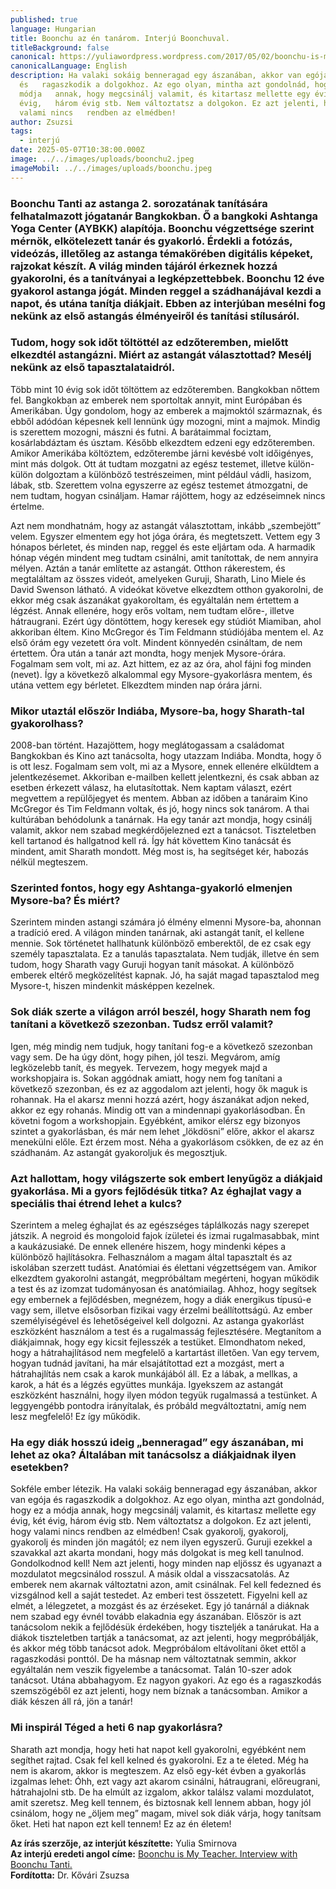 ```yaml
---
published: true
language: Hungarian
title: Boonchu az én tanárom. Interjú Boonchuval.
titleBackground: false
canonical: https://yuliawordpress.wordpress.com/2017/05/02/boonchu-is-my-teacher-interview-with-boonchu-tanti/
canonicalLanguage: English
description: Ha valaki sokáig benneragad egy ászanában, akkor van egója
  és   ragaszkodik a dolgokhoz. Az ego olyan, mintha azt gondolnád, hogy ez a
  módja   annak, hogy megcsinálj valamit, és kitartasz mellette egy évig, két
  évig,   három évig stb. Nem változtatsz a dolgokon. Ez azt jelenti, hogy
  valami nincs   rendben az elmédben!
author: Zsuzsi
tags:
  - interjú
date: 2025-05-07T10:38:00.000Z
image: ../../images/uploads/boonchu2.jpeg
imageMobil: ../../images/uploads/boonchu.jpeg
---
```

### Boonchu Tanti az astanga 2. sorozatának tanítására felhatalmazott jógatanár Bangkokban. Ő a bangkoki Ashtanga Yoga Center (AYBKK) alapítója. Boonchu végzettsége szerint mérnök, elkötelezett tanár és gyakorló. Érdekli a fotózás, videózás, illetőleg az astanga témakörében digitális képeket, rajzokat készít. A világ minden tájáról érkeznek hozzá gyakorolni, és a tanítványai a legképzettebbek. Boonchu 12 éve gyakorol astanga jógát. Minden reggel a szádhanájával kezdi a napot, és utána tanítja diákjait. Ebben az interjúban mesélni fog nekünk az első astangás élményeiről és tanítási stílusáról.

### Tudom, hogy sok időt töltöttél az edzőteremben, mielőtt elkezdtél astangázni. Miért az astangát választottad? Mesélj nekünk az első tapasztalataidról.

Több mint 10 évig sok időt töltöttem az edzőteremben. Bangkokban nőttem fel. Bangkokban az emberek nem sportoltak annyit, mint Európában és Amerikában. Úgy gondolom, hogy az emberek a majmoktól származnak, és ebből adódóan képesnek kell lennünk úgy mozogni, mint a majmok. Mindig is szerettem mozogni, mászni és futni. A barátaimmal fociztam, kosárlabdáztam és úsztam. Később elkezdtem edzeni egy edzőteremben. Amikor Amerikába költöztem, edzőterembe járni kevésbé volt időigényes, mint más dolgok. Ott át tudtam mozgatni az egész testemet, illetve külön-külön dolgoztam a különböző testrészeimen, mint például vádli, hasizom, lábak, stb. Szerettem volna egyszerre az egész testemet átmozgatni, de nem tudtam, hogyan csináljam. Hamar rájöttem, hogy az edzéseimnek nincs értelme.

Azt nem mondhatnám, hogy az astangát választottam, inkább „szembejött” velem. Egyszer elmentem egy hot jóga órára, és megtetszett. Vettem egy 3 hónapos bérletet, és minden nap, reggel és este eljártam oda. A harmadik hónap végén mindent meg tudtam csinálni, amit tanítottak, de nem annyira mélyen. Aztán a tanár említette az astangát. Otthon rákerestem, és megtaláltam az összes videót, amelyeken Guruji, Sharath, Lino Miele és David Swenson látható. A videókat követve elkezdtem otthon gyakorolni, de ekkor még csak ászanákat gyakoroltam, és egyáltalán nem értettem a légzést. Annak ellenére, hogy erős voltam, nem tudtam előre-, illetve hátraugrani. Ezért úgy döntöttem, hogy keresek egy stúdiót Miamiban, ahol akkoriban éltem. Kino McGregor és Tim Feldmann stúdiójába mentem el. Az első órám egy vezetett óra volt. Mindent könnyedén csináltam, de nem értettem. Óra után a tanár azt mondta, hogy menjek Mysore-órára. Fogalmam sem volt, mi az. Azt hittem, ez az az óra, ahol fájni fog minden (nevet). Így a következő alkalommal egy Mysore-gyakorlásra mentem, és utána vettem egy bérletet. Elkezdtem minden nap órára járni.

### Mikor utaztál először Indiába, Mysore-ba, hogy Sharath-tal gyakorolhass?

2008-ban történt. Hazajöttem, hogy meglátogassam a családomat Bangkokban és Kino azt tanácsolta, hogy utazzam Indiába. Mondta, hogy ő is ott lesz. Fogalmam sem volt, mi az a Mysore, ennek ellenére elküldtem a jelentkezésemet. Akkoriban e-mailben kellett jelentkezni, és csak abban az esetben érkezett válasz, ha elutasítottak. Nem kaptam választ, ezért megvettem a repülőjegyet és mentem. Abban az időben a tanáraim Kino McGregor és Tim Feldmann voltak, és jó, hogy nincs sok tanárom. A thai kultúrában behódolunk a tanárnak. Ha egy tanár azt mondja, hogy csinálj valamit, akkor nem szabad megkérdőjelezned ezt a tanácsot. Tiszteletben kell tartanod és hallgatnod kell rá. Így hát követtem Kino tanácsát és mindent, amit Sharath mondott. Még most is, ha segítséget kér, habozás nélkül megteszem.

### Szerinted fontos, hogy egy Ashtanga-gyakorló elmenjen Mysore-ba? És miért?

Szerintem minden astangi számára jó élmény elmenni Mysore-ba, ahonnan a tradíció ered. A világon minden tanárnak, aki astangát tanít, el kellene mennie. Sok történetet hallhatunk különböző emberektől, de ez csak egy személy tapasztalata. Ez a tanulás tapasztalata. Nem tudják, illetve én sem tudom, hogy Sharath vagy Guruji hogyan tanít másokat. A különböző emberek eltérő megközelítést kapnak. Jó, ha saját magad tapasztalod meg Mysore-t, hiszen mindenkit másképpen kezelnek.

### Sok diák szerte a világon arról beszél, hogy Sharath nem fog tanítani a következő szezonban. Tudsz erről valamit?

Igen, még mindig nem tudjuk, hogy tanítani fog-e a következő szezonban vagy sem. De ha úgy dönt, hogy pihen, jól teszi. Megvárom, amíg legközelebb tanít, és megyek. Tervezem, hogy megyek majd a workshopjaira is. Sokan aggódnak amiatt, hogy nem fog tanítani a következő szezonban, és ez az aggodalom azt jelenti, hogy ők maguk is rohannak. Ha el akarsz menni hozzá azért, hogy ászanákat adjon neked, akkor ez egy rohanás. Mindig ott van a mindennapi gyakorlásodban. Én követni fogom a workshopjain. Egyébként, amikor elérsz egy bizonyos szintet a gyakorlásban, és már nem lehet „lökdösni” előre, akkor el akarsz menekülni előle. Ezt érzem most. Néha a gyakorlásom csökken, de ez az én szádhanám. Az astangát gyakoroljuk és megosztjuk.

### Azt hallottam, hogy világszerte sok embert lenyűgöz a diákjaid gyakorlása. Mi a gyors fejlődésük titka? Az éghajlat vagy a speciális thai étrend lehet a kulcs?

Szerintem a meleg éghajlat és az egészséges táplálkozás nagy szerepet játszik. A negroid és mongoloid fajok ízületei és izmai rugalmasabbak, mint a kaukázusiaké. De ennek ellenére hiszem, hogy mindenki képes a különböző hajlításokra. Felhasználom a magam által tapasztalt és az iskolában szerzett tudást. Anatómiai és élettani végzettségem van. Amikor elkezdtem gyakorolni astangát, megpróbáltam megérteni, hogyan működik a test és az izomzat tudományosan és anatómiailag. Ahhoz, hogy segítsek egy embernek a fejlődésben, megnézem, hogy a diák energikus típusú-e vagy sem, illetve elsősorban fizikai vagy érzelmi beállítottságú. Az ember személyiségével és lehetőségeivel kell dolgozni. Az astanga gyakorlást eszközként használom a test és a rugalmasság fejlesztésére. Megtanítom a diákjaimnak, hogy egy kicsit fejlesszék a testüket. 
Elmondhatom neked, hogy a hátrahajlításod nem megfelelő a kartartást illetően. Van egy tervem, hogyan tudnád javítani, ha már elsajátítottad ezt a mozgást, mert a hátrahajlítás nem csak a karok munkájából áll. Ez a lábak, a mellkas, a karok, a hát és a légzés együttes munkája. Igyekszem az astangát eszközként használni, hogy ilyen módon tegyük rugalmassá a testünket. A leggyengébb pontodra irányítalak, és próbáld megváltoztatni, amíg nem lesz megfelelő! Ez így működik.

### Ha egy diák hosszú ideig „benneragad” egy ászanában, mi lehet az oka? Általában mit tanácsolsz a diákjaidnak ilyen esetekben?

Sokféle ember létezik. Ha valaki sokáig benneragad egy ászanában, akkor van egója és ragaszkodik a dolgokhoz. Az ego olyan, mintha azt gondolnád, hogy ez a módja annak, hogy megcsinálj valamit, és kitartasz mellette egy évig, két évig, három évig stb. Nem változtatsz a dolgokon. Ez azt jelenti, hogy valami nincs rendben az elmédben! Csak gyakorolj, gyakorolj, gyakorolj és minden jön magától; ez nem ilyen egyszerű. Guruji ezekkel a szavakkal azt akarta mondani, hogy más dolgokat is meg kell tanulnod. Gondolkodnod kell! Nem azt jelenti, hogy minden nap eljössz és ugyanazt a mozdulatot megcsinálod rosszul.
A másik oldal a visszacsatolás. Az emberek nem akarnak változtatni azon, amit csinálnak. Fel kell fedezned és vizsgálnod kell a saját testedet. Az emberi test összetett. Figyelni kell az elmét, a lélegzetet, a mozgást és az érzéseket. Egy jó tanárnál a diáknak nem szabad egy évnél tovább elakadnia egy ászanában. Először is azt tanácsolom nekik a fejlődésük érdekében, hogy tiszteljék a tanárukat. Ha a diákok tiszteletben tartják a tanácsomat, az azt jelenti, hogy megpróbálják, és akkor még több tanácsot adok. Megpróbálom eltávolítani őket ettől a ragaszkodási ponttól. De ha másnap nem változtatnak semmin, akkor egyáltalán nem veszik figyelembe a tanácsomat. Talán 10-szer adok tanácsot. Utána abbahagyom. Ez nagyon gyakori. Az ego és a ragaszkodás szemszögéből ez azt jelenti, hogy nem bíznak a tanácsomban. Amikor a diák készen áll rá, jön a tanár!

### Mi inspirál Téged a heti 6 nap gyakorlásra?

Sharath azt mondja, hogy heti hat napot kell gyakorolni, egyébként nem segíthet rajtad. Csak fel kell kelned és gyakorolni. Ez a te életed. 
Még ha nem is akarom, akkor is megteszem. Az első egy-két évben a gyakorlás izgalmas lehet: Óhh, ezt vagy azt akarom csinálni, hátraugrani, előreugrani, hátrahajolni stb. De ha elmúlt az izgalom, akkor találsz valami mozdulatot, amit szeretsz. Meg kell tennem, és biztosnak kell lennem abban, hogy jól csinálom, hogy ne „öljem meg” magam, mivel sok diák várja, hogy tanítsam őket. Heti hat napon ezt kell tennem! Ez az én életem!

**Az írás szerzője, az interjút készítette:** Yulia Smirnova  
**Az interjú eredeti angol címe:** [Boonchu is My Teacher. Interview with Boonchu Tanti.](https://yuliawordpress.wordpress.com/2017/05/02/boonchu-is-my-teacher-interview-with-boonchu-tanti/)  
**Fordította:** Dr. Kővári Zsuzsa  
